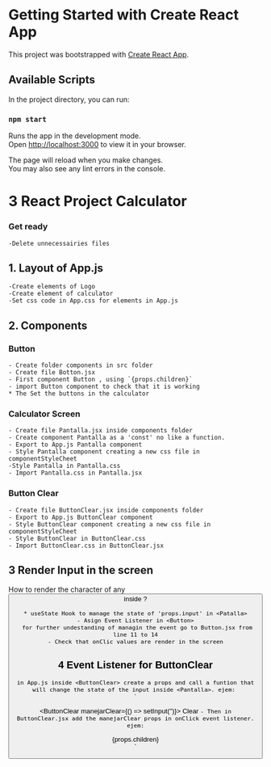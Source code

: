 # Getting Started with Create React App

This project was bootstrapped with [Create React App](https://github.com/facebook/create-react-app).

## Available Scripts

In the project directory, you can run:

### `npm start`

Runs the app in the development mode.\
Open [http://localhost:3000](http://localhost:3000) to view it in your browser.

The page will reload when you make changes.\
You may also see any lint errors in the console.

# 3 React Project Calculator

### Get ready
    -Delete unnecessairies files

## 1. Layout of App.js
    -Create elements of Logo
    -Create element of calculator
    -Set css code in App.css for elements in App.js

## 2. Components   
   ### Button    
    - Create folder components in src folder
    - Create file Botton.jsx
    - First component Button , using `{props.children}`
    - import Button component to check that it is working  
    * The Set the buttons in the calculator
  ### Calculator Screen
    - Create file Pantalla.jsx inside components folder
    - Create component Pantalla as a 'const' no like a function. 
    - Export to App.js Pantalla component  
    - Style Pantalla component creating a new css file in componentStyleCheet
    -Style Pantalla in Pantalla.css
    - Import Pantalla.css in Pantalla.jsx
  ### Button Clear
    - Create file ButtonClear.jsx inside components folder 
    - Export to App.js ButtonClear component  
    - Style ButtonClear component creating a new css file in componentStyleCheet
    - Style ButtonClear in ButtonClear.css
    - Import ButtonClear.css in ButtonClear.jsx 

## 3 Render Input in the screen

How to render the character of any <Button> inside <Pantalla>?

    * useState Hook to manage the state of 'props.input' in <Patalla>
    - Asign Event Listener in <Button>
     for further undestanding of managin the event go to Button.jsx from line 11 to 14
    - Check that onClic values are render in the screen
## 4 Event Listener for ButtonClear

    in App.js inside <ButtonClear> create a props and call a funtion that will change the state of the input inside <Pantalla>. ejem: 
    `
<ButtonClear manejarClear={() => setInput('')}>
          Clear
          </ButtonClear>
`
    - Then in ButtonClear.jsx add the manejarClear props in onClick event listener. ejem:
    `
    <div onClick={props.manejarClear} 
	className='boton-clear'>
		{props.children}
	</div>
    `
